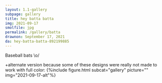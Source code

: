 ```yaml
---
layout: 1.1-gallery
subpage: gallery
title: hey batta batta
img: 2021-09-17
smolfile: jpg
permalink: /gallery/batta
drawnon: September 17, 2021
da: hey-batta-batta-892199885
---
```

Baseball bats <span style="display:inline-block">\o/</span>

+alternate version because some of these designs were really not made to work with full color:
{%include figure.html subcat="gallery" picture="" img="2021-09-17-alt"%}